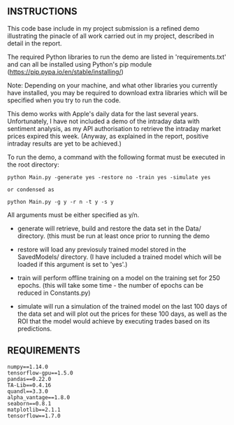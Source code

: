 ## INSTRUCTIONS

This code base include in my project submission is a refined demo illustrating the pinacle
of all work carried out in my project, described in detail in the report.

The required Python libraries to run the demo are listed in 'requirements.txt' and can all
be installed using Python's pip module (https://pip.pypa.io/en/stable/installing/)

Note: Depending on your machine, and what other libraries you currently have installed,
you may be required to download extra libraries which will be specified when you try to
run the code.

This demo works with Apple's daily data for the last several years.
Unfortunately, I have not included a demo of the intraday data with sentiment analysis,
as my API authorisation to retrieve the intraday market prices expired this week.
(Anyway, as explained in the report, positive intraday results are yet to be achieved.)

To run the demo, a command with the following format must be executed in the root directory:

    python Main.py -generate yes -restore no -train yes -simulate yes
    
    or condensed as
    
    python Main.py -g y -r n -t y -s y
    
All arguments must be either specified as y/n.

- generate will retrieve, build and restore the data set in the Data/ directory.
  (this must be run at least once prior to running the demo

- restore will load any previosuly trained model stored in the SavedModels/ directory.
  (I have included a trained model which will be loaded if this argument is set to 'yes'.)

- train will perform offline training on a model on the training set for 250 epochs.
  (this will take some time - the number of epochs can be reduced in Constants.py)
  
- simulate will run a simulation of the trained model on the last 100 days of the data set
  and will plot out the prices for these 100 days, as well as the ROI that the model would
  achieve by executing trades based on its predictions.

## REQUIREMENTS

    numpy==1.14.0
    tensorflow-gpu==1.5.0
    pandas==0.22.0
    TA-Lib==0.4.16
    quandl==3.3.0
    alpha_vantage==1.8.0
    seaborn==0.8.1
    matplotlib==2.1.1
    tensorflow==1.7.0

